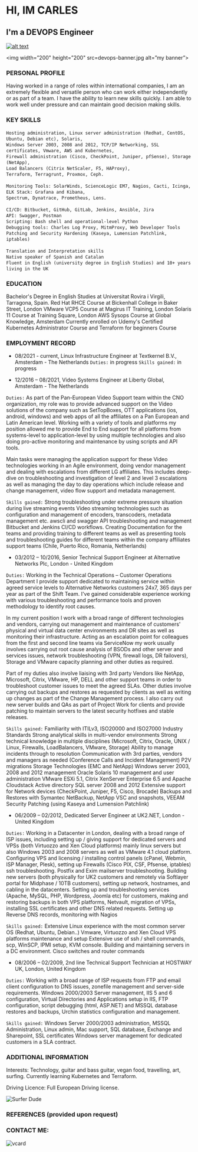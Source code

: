 # HI, IM CARLES
## I'm a DEVOPS Engineer 

<!-- display the social media buttons in your README -->

[![alt text][1.1]][1]


<!-- links to social media icons -->
<!-- no need to change these -->

<!-- icons with padding -->

[1.1]: http://i.imgur.com/0o48UoR.png (github icon with padding)

<!-- icons without padding -->

[1.2]: http://i.imgur.com/9I6NRUm.png (github icon without padding)


<!-- links to your social media accounts -->
<!-- update these accordingly -->

[1]: http://www.github.com/srpayo

<p align=”center”>

<img width=”200" height=”200" src=devops-banner.jpg alt=”my banner”>

</p>


### PERSONAL PROFILE
Having worked in a range of roles within international companies, I am an extremely flexible and versatile person who can work either independently or as part of a team. I have the ability to learn new skills quickly. I am able to work well under pressure and can maintain good decision making skills.

### KEY SKILLS 
```
Hosting administration, Linux server administration (Redhat, CentOS, Ubuntu, Debian etc), Solaris, 
Windows Server 2003, 2008 and 2012, TCP/IP Networking, SSL certificates, Vmware, AWS and Kubernetes, 
Firewall administration (Cisco, CheckPoint, Juniper, pfSense), Storage (NetApp), 
Load Balancers (Citrix NetScaler, F5, HAProxy), 
Terraform, Terragrunt, Proxmox, Ceph.

Monitoring Tools: SolarWinds, ScienceLogic EM7, Nagios, Cacti, Icinga, ELK Stack: Grafana and Kibana, 
Spectrum, Dynatrace, Prometheus, Lens.

CI/CD: Bitbucket, GitHub, GitLab, Jenkins, Ansible, Jira
API: Swagger, Postman
Scripting: Bash shell and operational-level Python
Debugging tools: Charles Log Proxy, MitmProxy, Web Developer Tools
Patching and Security Hardening (Kaseya, Lumension Patchlink, iptables)

Translation and Interpretation skills
Native speaker of Spanish and Catalan
Fluent in English (university degree in English Studies) and 10+ years living in the UK
```

### EDUCATION
Bachelor's Degree in English Studies at Universitat Rovira i Virgili, Tarragona, Spain.
Red Hat RHCE Course at Bickenhall College in Baker Street, London
VMware VCP5 Course at Magirus IT Training, London
Solaris 11 Course at Training Square, London
AWS Sysops Course at Global Knowledge, Amsterdam
Currently enrolled on Udemy's Certified Kubernetes Administrator Course and Terraform for beginners Course


### EMPLOYMENT RECORD

- 08/2021 - current, Linux Infrastructure Engineer at Textkernel B.V., Amsterdam - The Netherlands
```Duties:```
in progress
```Skills gained:```
in progress


- 12/2016 – 08/2021, Video Systems Engineer at Liberty Global, Amsterdam - The Netherlands

```Duties:```
As part of the Pan-European Video Support team within the CNO organization, my role was to provide advanced support on the Video solutions of the company such as SetTopBoxes, OTT applications (ios, android, windows) and web apps of all the affiliates on a Pan European and Latin American level. Working with a variety of tools and platforms my position allowed me to provide End to End support for all platforms from systems-level to application-level by using multiple technologies and also doing pro-active monitoring and maintenance by using scripts and API tools.

Main tasks were managing the application support for these Video technologies working in an Agile environment, doing vendor management and dealing with escalations from different LG affiliates. This includes deep-dive on troubleshooting and investigation of level 2 and level 3 escalations as well as managing the day to day operations which include release and change management, video flow support and metadata management.

```Skills gained:```
Strong troubleshooting under extreme pressure situation during live streaming events
Video streaming technologies such as configuration and management of encoders, transcoders, metadata management etc.
awscli and swagger API troubleshooting and management
Bitbucket and Jenkins CI/CD workflows.
Creating Documentation for the teams and providing training to different teams as well as presenting tools and troubleshooting guides for different teams within the company affiliates support teams (Chile, Puerto Rico, Romania, Netherlands)



- 03/2012 – 10/2016, Senior Technical Support Engineer at Alternative Networks Plc, London - United Kingdom

```Duties:```
Working in the Technical Operations – Customer Operations Department I provide support dedicated to maintaining service within agreed service levels to Alternative Networks customers 24x7, 365 days per year as part of the Shift Team. I've gained considerable experience working with various troubleshooting and performance tools and proven methodology to identify root causes.

In my current position I work with a broad range of different technologies and vendors, carrying out management and maintenance of customers' physical and virtual data center environments and DR sites as well as monitoring their infrastructure. Acting as an escalation point for colleagues from the first and second line teams via ServiceNow my work usually involves carrying out root cause analysis of BSODs and other server and services issues, network troubleshooting (VPN, firewall logs, DR failovers), Storage and VMware capacity planning and other duties as required. 

Part of my duties also involve liaising with 3rd party Vendors like NetApp, Microsoft, Citrix, VMware, HP, DELL and other support teams in order to troubleshoot customer issues to meet the agreed SLAs. Other duties involve carrying out backups and restores as requested by clients as well as writing up changes as part of the Change Management process. I also carry out new server builds and QAs as part of Project Work for clients and provide patching to maintain servers to the latest security hotfixes and stable releases.

```Skills gained:```
Familiarity with ITILv3, ISO20000 and ISO27000 Industry Standards
Strong analytical skills in multi-vendor environments
Strong technical knowledge in multiple disciplines (Microsoft, Citrix, Oracle, UNIX / Linux, Firewalls, LoadBalancers, VMware, Storage)
Ability to manage incidents through to resolution
Communication with 3rd parties, vendors and managers as needed (Conference Calls and Incident Management)
P2V migrations
Storage Technologies (EMC and NetApp)
Windows server 2003, 2008 and 2012 management
Oracle Solaris 10 management and user administration
VMware ESXi 5.1, Citrix XenServer Enterprise 6.5 and  Apache Cloudstack
Active directory 
SQL server 2008 and 2012
Extensive support for Network devices (CheckPoint, Juniper, F5, Cisco, Brocade)
Backups and Restores with Symantec NetBackup, NetApp VSC and snapshots, VEEAM
Security Patching (using Kaseya and Lumension Patchlink)


- 06/2009 – 02/2012, Dedicated Server Engineer at UK2.NET, London - United Kingdom

```Duties:```
Working in a Datacenter in London, dealing with a broad range of ISP issues, including setting up / giving support for dedicated servers and VPSs (both Virtuozzo and Xen Cloud platforms) mainly linux servers but also Windows 2003 and 2008 servers as well as VMware 4.1 cloud platform. 
Configuring VPS and licensing / installing control panels (cPanel, Webmin, ISP Manager, Plesk), setting up Firewalls (Cisco PIX, CSF, Pfsense, iptables) ssh troubleshooting. Postfix and Exim mailserver troubleshooting.
Building new servers (both physically for UK2 customers and remotely via Softlayer portal for Midphase / 10TB customers), setting up network, hostnames, and cabling in the datacenters.
Setting up and troubleshooting services (Apache, MySQL, PHP, Wordpress, Joomla etc) for customers, making and restoring backups in both VPS platforms, Netvault, migration of VPSs, installing SSL certificates and other DNS related requests.
Setting up Reverse DNS records, monitoring with Nagios

```Skills gained:```
Extensive Linux experience with the most common server OS (Redhat, Ubuntu, Debian..)
Vmware, Virtuozzo and Xen Cloud VPS platforms maintenance and setup
Extensive use of ssh / shell commands, scp, WinSCP, IPMI setup, KVM console.
Building and maintaining servers in a DC environment.
Cisco switches and router commands


- 08/2006 – 02/2009, 2nd line Technical Support Technician at HOSTWAY UK, London, United Kingdom

```Duties:```
Working with a broad range of ISP requests from FTP and email client configuration to DNS issues, zonefile management and server-side requirements.
Windows 2000/2003 Server management, IIS 5 and 6 configuration, Virtual Directories and Applications setup in IIS, FTP configuration, script debugging (html, ASP.NET) and MSSQL database restores and backups, Urchin statistics configuration and management.

```Skills gained:```
Windows Server 2000/2003 administration, MSSQL Administration, Linux admin, Mac support, SQL database, Exchange and Sharepoint, SSL certificates
Windows server management for dedicated customers in a SLA contract.



### ADDITIONAL INFORMATION
Interests:                 Technology, guitar and bass guitar, vegan food, travelling, art, surfing. 
                           Currently learning Kubernetes and Terraform.

Driving Licence:           Full European Driving license.

![Surfer Dude](surferdude.png)

### REFERENCES (provided upon request)

### CONTACT ME:
![vcard](vcard.jpg)
